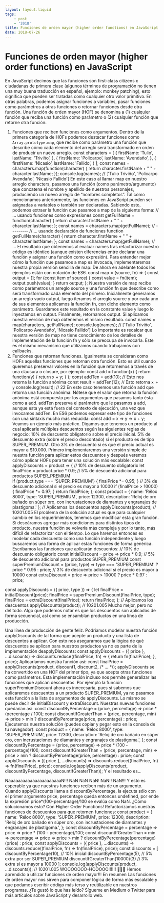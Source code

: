 ```yaml
---
layout: layout.liquid
tags:
    - post
    - '2018'
title: Funciones de orden mayor (higher order functions) en JavaScript
date: 2018-07-26
---
```


# Funciones de orden mayor (higher order functions) en JavaScript

En JavaScript decimos que las funciones son first-class citizens o ciudadanas de primera clase (algunos términos de programación no tienen una muy buena traducción en español, ejemplo: monkey patching), esto significa que pueden ser tratadas como cualquier otro valor primitivo. En otras palabras, podemos asignar funciones a variables, pasar funciones como parámetros a otras funciones o retornar funciones desde otra función.
Una función de orden mayor (HOF) se denomina a (1) cualquier función que reciba una función como parámetro o (2) cualquier función que retorne otra función.

1. Funciones que reciben funciones como argumentos.
Dentro de la primera categoría de HOFs podemos destacar funciones como `Array.prototype.map`, que recibe como parámetro una función que describe cómo cada elemento del arreglo será transformado en orden de producir un nuevo arreglo.
const characters = [
  {
    firstName: 'Tulio’,
    lastName: 'Triviño’,
  },
  {
    firstName: 'Policarpo’,
    lastName: 'Avendaño’,
  },
  {
    firstName: 'Nicasio’,
    lastName: 'Fallido’,
  }
];
const names = characters.map(function(character) {
  return character.firstName + " " + character.lastName;
});
console.log(names); // ['Tulio Triviño', 'Policarpo Avendaño', 'Nicasio Fallido']
En este caso al llamar map en nuestro arreglo characters, pasamos una función (como parámetro/argumento) que concatena el nombre y apellido de nuestros personajes, produciendo un nuevo arreglo de “nombres completos”.
Tal como mencionamos anteriormente, las funciones en JavaScript pueden ser asignadas a variables o también ser declaradas. Sabiendo esto, podemos extraer la función que pasamos a map de la siguiente forma:
// ... usando funciones como expresiones
const getFullName = function(character) {
  return character.firstName + " " + character.lastName;
};
const names = characters.map(getFullName);
// ---------
// ... usando declaración de funciones
function getFullName(character) {
  return character.firstName + " " + character.lastName;
};
const names = characters.map(getFullName);
// ...
El resultado que obtenemos al evaluar names tras refactorizar nuestro código es idéntico (aunque existen diferencias entre declarar una función y asignar una función como expresión).
Para entender mejor cómo la función que pasamos a map es invocada, implementaremos nuestra propia versión sencilla de map:
De ahora en adelante todos los ejemplos están con notación de ES6.
const map = (source, fn) => {
  const output = [];
  for (const item of source) {
    const value = fn(item);
    output.push(value);
  }
  return output;
};
Nuestra versión de map recibe como parámetros un arreglo source y una función fn que describe como será transformado cada elemento del primero. Inicialmente generamos un arreglo vacío output, luego iteramos el arreglo source y por cada uno de sus elementos aplicamos la función fn, con dicho elemento como parámetro. Guardamos este resultado en la constante value y luego lo inyectamos en output. Finalmente, retornamos output.
Si aplicamos nuestra versión de map obtenemos el mismo resultado.
const names = map(characters, getFullName);
console.log(names); // ['Tulio Triviño', 'Policarpo Avendaño', 'Nicasio Fallido']
Lo importante es recalcar que nuestra versión de map no tiene conocimiento de los detalles de implementación de la función fn y sólo se preocupa de invocarla. Este es el mismo mecanismo que utilizamos cuando trabajamos con callbacks.
2. Funciones que retornan funciones.
Igualmente se consideran como HOFs aquellas funciones que retornan otra función. Esto es útil cuando queremos preservar valores en la función que retornemos a través de una clausura o closure, por ejemplo:
const add = function(x) {
  return function(y) {
    return x + y;
  }
};
const addTen = add(10); // Esto nos retorna la función anónima
const result = addTen(12); // Esto retorna `x + y`
console.log(result); // 22
En este caso tenemos una función add que retorna una función anónima. Nótese que el valor que retorna la función anónima está compuesto por los argumentos que pasamos tanto ésta como a add. addTen preserva el parámetro que le pasamos a add, aunque esta ya está fuera del contexto de ejecución, una vez que invocamos addTen.
En ES6 podemos expresar este tipo de funciones con una sintaxis mucho más reducida:
const add = x => y => x + y;
Veamos un ejemplo más práctico.
Digamos que tenemos un producto al cual aplicarle múltiples descuentos según las siguientes reglas de negocio:
10% de descuento obligatorio sobre el precio inicial.
5% de descuento extra (sobre el precio descontado) si el producto es de tipo SUPER_PREMIUM.
Otro 3% de descuento si es que el precio actual es mayor a $10.000.
Primero implementaremos una versión simple de nuestra función para aplicar estos descuentos y después veremos cómo aplicar HOFs para tener una solución más escalable:
const applyDiscounts = product => {
  // 10% de descuento obligatorio
  let finalPrice = product.price * 0.9;
  // 5% de descuento adicional para productos SUPER_PREMIUM  
  if (product.type === 'SUPER_PREMIUM') {
    finalPrice *= 0.95;
  }
  // 3% de descuento adicional si el precio es mayor a 10000
  if (finalPrice > 10000) {
    finalPrice *= 0.97;
  }
  return finalPrice;
};
const product = {
  name: 'Rélox 8000',
  type: 'SUPER_PREMIUM',
  price: 12300,
  description: 'Reloj de oro bañado en súper oro, con incrustaciones de diamantes y engranajes de plastigoma.'
};
// Aplicamos los descuentos
applyDiscounts(product); // 10201.005
El problema de la solución actual es que para cualquier cambio en los requerimientos, tenemos que modificar esta gran función. Si deseáramos agregar más condiciones para distintos tipos de producto, nuestra función se volvería más compleja y por lo tanto, más difícil de refactorizar con el tiempo. Lo que haremos entonces es modelar cada descuento como una función independiente y luego buscaremos una forma de aplicar estas funciones de forma genérica.
Escribamos las funciones que aplicarán descuentos:
// 10% de descuento obligatorio
const initialDiscount = price => price * 0.9;
// 5% de descuento adicional para productos SUPER_PREMIUM
const superPremiumDiscount = (price, type) => type === 'SUPER_PREMIUM' ? price * 0.95 : price;
// 3% de descuento adicional si el precio es mayor a 10000
const extraDiscount = price => price > 10000 ? price * 0.97 : price;

const applyDiscounts = ({ price, type }) => {
  let finalPrice = initialDiscount(price);
  finalPrice = superPremiumDiscount(finalPrice, type);
  finalPrice = extraDiscount(finalPrice);
return finalPrice;
};
// Aplicamos los descuentos
applyDiscounts(product); // 10201.005
Mucho mejor, pero no del todo.
Algo que podemos notar es que los descuentos son aplicados de forma secuencial, así como se ensamblan productos en una línea de producción.

Una línea de producción de gente feliz.
Podríamos modelar nuestra función applyDiscounts de tal forma que acepte un producto y una lista de descuentos a aplicar. Con esto nos aseguramos que la lógica de qué descuentos se aplican para nuestros productos ya no es parte de la implementación deapplyDiscounts:
const applyDiscounts = ({ price }, ...discounts) =>
  discounts.reduce((finalPrice, fn) => {
    return fn(finalPrice);
  }, price);
Aplicaríamos nuestra función así:
const finalPrice = applyDiscounts(product, discount1, discount2, /* ... */);
applyDiscounts se ha convertido en una HOF del primer tipo, ya que acepta otras funciones como parámetros.
Esta implementación incluso nos permite generalizar las funciones que aplican descuentos. Por ejemplo la función superPremiumDiscount ahora es innecesaria, pues si sabemos que aplicaremos descuentos a un producto SUPER_PREMIUM, ya no pasamos esta función a la lista de argumentos de applyDiscounts. Lo mismo se puede decir de initialDiscount y extraDiscount.
Nuestras nuevas funciones quedarían así:
const discountByPercentage = (price, percentage) => price * (percentage / 100);
const discountIfGreaterThan = (price, percentage, min) => price > min ? discountByPercentage(price, percentage) : price;
Ejecutemos nuestra solución (puedes copiar y pegar esto en la consola de tu navegador):
const product = {
  name: 'Rélox 8000',
  type: 'SUPER_PREMIUM',
  price: 12300,
  description: 'Reloj de oro bañado en súper oro, con incrustaciones de diamantes y engranajes de plastigoma.',
};
const discountByPercentage = (price, percentage) => price * (100 - percentage)/100;
const discountIfGreaterThan = (price, percentage, min) => price > min
  ? discountByPercentage(price, percentage)
  : price;
const applyDiscounts = ({ price }, ...discounts) =>
  discounts.reduce((finalPrice, fn) => fn(finalPrice), price);
console.log(applyDiscounts(product, discountByPercentage, discountIfGreaterThan));
Y el resultado es…

NaaaaaaaaaaaaaaaaaaaaaaN!!!
NaN
NaN
NaN!
NaN!!
NaN!!!
Y esto es esperable ya que nuestras funciones reciben más de un argumento. Cuando applyDiscounts llama a discountByPercentage, la ejecuta sólo con el primer argumento price, percentage queda entonces undefined, por ende la expresión price*(100-percentage)/100 se evalúa como NaN.
¿Cómo solucionamos esto? Con Higher Order Functions!
Refactorizamos nuestras funciones de descuentos para que retornen funciones:
const product = {
  name: 'Rélox 8000',
  type: 'SUPER_PREMIUM',
  price: 12300,
  description: 'Reloj de oro bañado en súper oro, con incrustaciones de diamantes y engranajes de plastigoma.',
};
const discountByPercentage = percentage => price => price * (100 - percentage)/100;
const discountIfGreaterThan = min => percentage => price => price > min
  ? discountByPercentage(percentage)(price)
  : price;
const applyDiscounts = ({ price }, ...discounts) =>
  discounts.reduce((finalPrice, fn) => fn(finalPrice), price);
const discounts = [
  discountByPercentage(10),       // 10% inicial
  discountByPercentage(5),        // 5% extra por ser SUPER_PREMIUM
  discountIfGreaterThan(10000)(3) // 3% extra si es mayor a 10000
];
console.log(applyDiscounts(product, ...discounts)); // 10201.005
WOOOOOOO-HOOOOO!!!!!! 🎊🎉🎈
Hemos aprendido a utilizar funciones de orden mayor!!!
En resumen
Las funciones de orden mayor nos sirven para componer lógica de forma más escalable y que podamos escribir código más terso y reutilizable en nuestros programas.
¿Te gustó lo que has leído? Sígueme en Medium o Twitter para más artículos sobre JavaScript y desarrollo web.